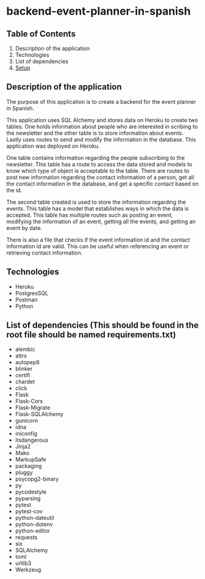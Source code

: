 # backend-event-planner-in-spanish
## Table of Contents 
1. Description of the application
2. Technologies 
3. List of dependencies
4. [Setup](setup.md)
 



## Description of the application
The purpose of this application is to create a backend for the event planner in Spanish. 


This application uses SQL Alchemy and stores data on Heroku to create two tables. One holds information about people who are interested in scribing to the newsletter and the other table is to store information about events. Lastly uses routes to send and modify the information in the database. This application was deployed on Heroku. 


One table contains information regarding the people subscribing to the newsletter. This table  has a route to access the data stored and models to know which type of object is acceptable to the table. There are routes to post new information regarding the contact information of a person, get all the contact information in the database, and get a specific contact based on the id.  

The second table created is used to store the information regarding the events. This table has a model that establishes ways in which the data is accepted. This table has multiple routes such as posting an event, modifying the information of an event, getting all the events, and getting an event by date.  

There is also a file that checks if the event information id and the contact information id are valid. This can be useful when referencing an event or retrieving contact information.  

## Technologies

- Heroku
- PostgresSQL
- Postman
- Python

## List of dependencies (This should be found in the root file should be named requirements.txt)
- alembic
- attrs
- autopep8
- blinker
- certifi
- chardet
- click
- Flask
- Flask-Cors
- Flask-Migrate
- Flask-SQLAlchemy
- gunicorn
- idna
- iniconfig
- itsdangerous
- Jinja2
- Mako
- MarkupSafe
- packaging
- pluggy
- psycopg2-binary
- py
- pycodestyle
- pyparsing
- pytest
- pytest-cov
- python-dateutil
- python-dotenv
- python-editor
- requests
- six
- SQLAlchemy
- toml
- urllib3
- Werkzeug



